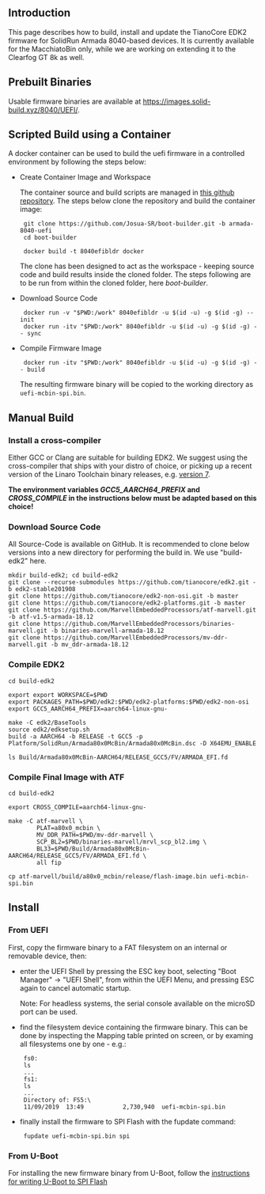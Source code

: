 ## Introduction
This page describes how to build, install and update the TianoCore EDK2 firmware for SolidRun Armada 8040-based devices.
It is currently available for the MacchiatoBin only, while we are working on extending it to the Clearfog GT 8k as well.

## Prebuilt Binaries

Usable firmware binaries are available at https://images.solid-build.xyz/8040/UEFI/.

## Scripted Build using a Container

A docker container can be used to build the uefi firmware in a controlled environment by following the steps below:

- Create Container Image and Workspace

   The container source and build scripts are managed in [this github repository](https://github.com/Josua-SR/boot-builder/tree/armada-8040-uefi). The steps below clone the repository and build the container image:

       git clone https://github.com/Josua-SR/boot-builder.git -b armada-8040-uefi
       cd boot-builder

       docker build -t 8040efibldr docker

    The clone has been designed to act as the workspace - keeping source code and build results inside the cloned folder. The steps following are to be run from within the cloned folder, here *boot-builder*.

- Download Source Code

       docker run -v "$PWD:/work" 8040efibldr -u $(id -u) -g $(id -g) -- init
       docker run -itv "$PWD:/work" 8040efibldr -u $(id -u) -g $(id -g) -- sync

- Compile Firmware Image

       docker run -itv "$PWD:/work" 8040efibldr -u $(id -u) -g $(id -g) -- build

   The resulting firmware binary will be copied to the working directory as `uefi-mcbin-spi.bin`.

## Manual Build

### Install a cross-compiler

Either GCC or Clang are suitable for building EDK2. We suggest using the cross-compiler that ships with your distro of choice, or picking up a recent version of the Linaro Toolchain binary releases, e.g. [version 7](https://releases.linaro.org/components/toolchain/binaries/latest-7/aarch64-linux-gnu/).

**The environment variables *GCC5_AARCH64_PREFIX* and *CROSS_COMPILE* in the instructions below must be adapted based on this choice!**

### Download Source Code

All Source-Code is available on GitHub. It is recommended to clone below versions into a new directory for performing the build in. We use "build-edk2" here.

    mkdir build-edk2; cd build-edk2
    git clone --recurse-submodules https://github.com/tianocore/edk2.git -b edk2-stable201908
    git clone https://github.com/tianocore/edk2-non-osi.git -b master
    git clone https://github.com/tianocore/edk2-platforms.git -b master
    git clone https://github.com/MarvellEmbeddedProcessors/atf-marvell.git -b atf-v1.5-armada-18.12
    git clone https://github.com/MarvellEmbeddedProcessors/binaries-marvell.git -b binaries-marvell-armada-18.12
    git clone https://github.com/MarvellEmbeddedProcessors/mv-ddr-marvell.git -b mv_ddr-armada-18.12

### Compile EDK2

    cd build-edk2

    export export WORKSPACE=$PWD
    export PACKAGES_PATH=$PWD/edk2:$PWD/edk2-platforms:$PWD/edk2-non-osi
	export GCC5_AARCH64_PREFIX=aarch64-linux-gnu-

    make -C edk2/BaseTools
    source edk2/edksetup.sh
    build -a AARCH64 -b RELEASE -t GCC5 -p Platform/SolidRun/Armada80x0McBin/Armada80x0McBin.dsc -D X64EMU_ENABLE

    ls Build/Armada80x0McBin-AARCH64/RELEASE_GCC5/FV/ARMADA_EFI.fd

### Compile Final Image with ATF
    cd build-edk2

    export CROSS_COMPILE=aarch64-linux-gnu-

    make -C atf-marvell \
    		PLAT=a80x0_mcbin \
    		MV_DDR_PATH=$PWD/mv-ddr-marvell \
    		SCP_BL2=$PWD/binaries-marvell/mrvl_scp_bl2.img \
    		BL33=$PWD/Build/Armada80x0McBin-AARCH64/RELEASE_GCC5/FV/ARMADA_EFI.fd \
    		all fip

    cp atf-marvell/build/a80x0_mcbin/release/flash-image.bin uefi-mcbin-spi.bin

## Install

### From UEFI

First, copy the firmware binary to a FAT filesystem on an internal or removable device, then:

- enter the UEFI Shell by pressing the ESC key boot, selecting "Boot Manager" -> "UEFI Shell", from within the UEFI Menu, and pressing ESC again to cancel automatic startup.

   Note: For headless systems, the serial console available on the microSD port can be used.

- find the filesystem device containing the firmware binary. This can be done by inspecting the Mapping table printed on screen, or by examing all filesystems one by one - e.g.:

       fs0:
       ls
       ...
       fs1:
       ls
       ...
       Directory of: FS5:\
       11/09/2019  13:49           2,730,940  uefi-mcbin-spi.bin

- finally install the firmware to SPI Flash with the fupdate command:

       fupdate uefi-mcbin-spi.bin spi

### From U-Boot

For installing the new firmware binary from U-Boot, follow the [instructions for writing U-Boot to SPI Flash](https://developer.solid-run.com/knowledge-base/armada-8040-machiatobin-u-boot-and-atf/#to-spi-flash)
